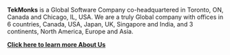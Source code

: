 **TekMonks** is a Global Software Company co-headquartered in Toronto, ON, Canada and Chicago, IL, USA. We are a truly Global company with offices in 6 countries, Canada, USA, Japan, UK, Singapore and India, and 3 continents, North America, Europe and Asia. 

[**Click here to learn more About Us**]({{#makeLink}}./article.html?article_path=./company/aboutus.md&menu_path=.menus/en{{/makeLink}})



